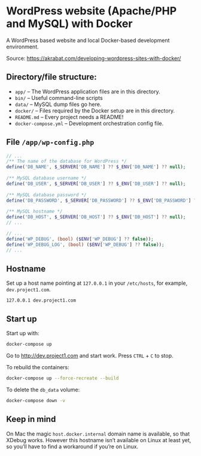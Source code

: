 # WordPress website (Apache/PHP and MySQL) with Docker

A WordPress based website and local Docker-based development environment. 

Source: https://akrabat.com/developing-wordpress-sites-with-docker/

## Directory/file structure:

* `app/` – The WordPress application files are in this directory.
* `bin/` – Useful command-line scripts
* `data/` – MySQL dump files go here.
* `docker/` – Files required by the Docker setup are in this directory.
* `README.md` – Every project needs a README!
* `docker-compose.yml` – Development orchestration config file.

## File `/app/wp-config.php`

```php
// ...
/** The name of the database for WordPress */
define('DB_NAME', $_SERVER['DB_NAME'] ?? $_ENV['DB_NAME'] ?? null);
 
/** MySQL database username */
define('DB_USER', $_SERVER['DB_USER'] ?? $_ENV['DB_USER'] ?? null);
 
/** MySQL database password */
define('DB_PASSWORD', $_SERVER['DB_PASSWORD'] ?? $_ENV['DB_PASSWORD'] ?? null);
 
/** MySQL hostname */
define('DB_HOST', $_SERVER['DB_HOST'] ?? $_ENV['DB_HOST'] ?? null);
// ...
```

```php
// ...
define('WP_DEBUG', (bool) ($ENV['WP_DEBUG'] ?? false));
define('WP_DEBUG_LOG', (bool) ($ENV['WP_DEBUG'] ?? false));
// ...
```

## Hostname

Set up a host name pointing at `127.0.0.1` in your `/etc/hosts`, for example, `dev.project1.com`.

```
127.0.0.1 dev.project1.com
```

## Start up

Start up with:

```bash
docker-compose up
```

Go to http://dev.project1.com and start work. Press `CTRL` + `C` to stop.

To rebuild the containers:

```bash
docker-compose up --force-recreate --build
```

To delete the `db_data` volume:

```bash
docker-compose down -v
```

## Keep in mind

On Mac the magic `host.docker.internal` domain name is available, so that XDebug works. However this hostname isn’t available on Linux at least yet, so you’ll have to find a workaround if you’re on Linux.
